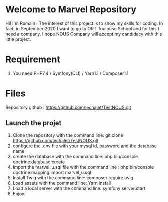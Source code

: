 #  Welcome to Marvel Repository  
  
Hi! I'm  Romain ! The  interest  of  this  project  is  to  show  my  skills  for coding. In  fact, in September 2020  I  want  to go to ORT Toulouse School and for  this  I  need  a  company. I hope NOUS Company will accept my candidacy with this little project.  
  
#  Requirement  
1. You  need  PHP7.4 / Symfony(CLI)  /  Yarn1.1 / Composer1.1  
  
#  Files  
  
Repository  github : https://github.com/lechalet/TestNOUS.git  
  
##  Launch the projet  
  
1. Clone the repository with the command line: git  clone  https://github.com/lechalet/TestNOUS.git  
2. configure  the  .env  file with your  mysql  id,  password  and the database name  
3. create  the  database  with the command  line: php  bin/console doctrine:database:create  
4. Import the  marvel_u.sql  file with the command  line : php  bin/console doctrine:mapping:import  marvel_u.sql  
5. Install Twig with the command line: composer  require  twig  
6. Load assets with the command line: Yarn  install  
7. Load a local server with the command line: symfony  server:start  
8. Enjoy.
